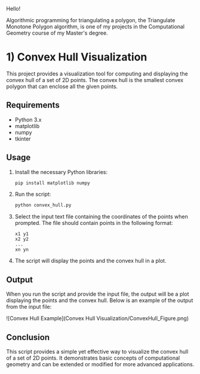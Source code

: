 Hello!

Algorithmic programming for triangulating a polygon, the Triangulate Monotone Polygon algorithm, is one of my projects in the Computational Geometry course of my Master's degree.

# 1) Convex Hull Visualization

This project provides a visualization tool for computing and displaying the convex hull of a set of 2D points. The convex hull is the smallest convex polygon that can enclose all the given points.

## Requirements

- Python 3.x
- matplotlib
- numpy
- tkinter

## Usage

1. Install the necessary Python libraries:

    ```bash
    pip install matplotlib numpy
    ```

2. Run the script:

    ```bash
    python convex_hull.py
    ```

3. Select the input text file containing the coordinates of the points when prompted. The file should contain points in the following format:

    ```
    x1 y1
    x2 y2
    ...
    xn yn
    ```

4. The script will display the points and the convex hull in a plot.

## Output

When you run the script and provide the input file, the output will be a plot displaying the points and the convex hull. Below is an example of the output from the input file:

![Convex Hull Example](Convex Hull Visualization/ConvexHull_Figure.png)

## Conclusion

This script provides a simple yet effective way to visualize the convex hull of a set of 2D points. It demonstrates basic concepts of computational geometry and can be extended or modified for more advanced applications.
